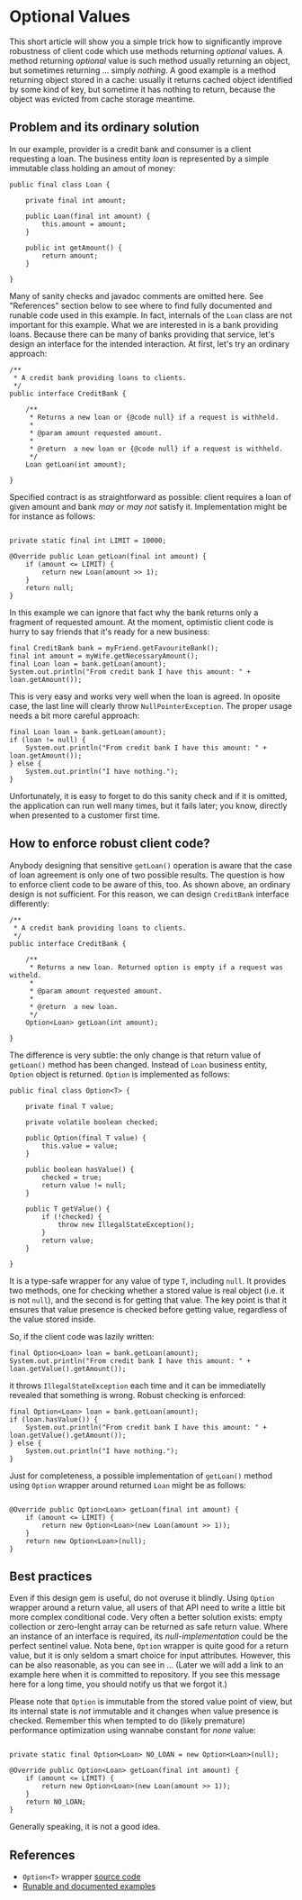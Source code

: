 # Optional Values #

This short article will show you a simple trick how to significantly improve robustness of client code which use methods returning _optional_ values. A method returning _optional_ value is such method usually returning an object, but sometimes returning ... simply _nothing_. A good example is a method returning object stored in a cache: usually it returns cached object identified by some kind of key, but sometime it has nothing to return, because the object was evicted from cache storage meantime.

## Problem and its ordinary solution ##

In our example, provider is a credit bank and consumer is a client requesting a loan. The business entity _loan_ is represented by a simple immutable class holding an amout of money:

```
public final class Loan {

	private final int amount;

	public Loan(final int amount) {
		this.amount = amount;
	}

	public int getAmount() {
		return amount;
	}
	
}
```

Many of sanity checks and javadoc comments are omitted here. See "References" section below to see where to find fully documented and runable code used in this example. In fact, internals of the `Loan` class are not important for this example. What we are interested in is a bank providing loans. Because there can be many of banks providing that service, let's design an interface for the intended interaction. At first, let's try an ordinary approach:

```
/**
 * A credit bank providing loans to clients.
 */
public interface CreditBank {

	/**
	 * Returns a new loan or {@code null} if a request is withheld.
	 *
	 * @param amount requested amount.
	 *
	 * @return  a new loan or {@code null} if a request is withheld.
	 */
	Loan getLoan(int amount);

}
```

Specified contract is as straightforward as possible: client requires a loan of given amount and bank _may_ or _may not_ satisfy it. Implementation might be for instance as follows:

```

private static final int LIMIT = 10000;

@Override public Loan getLoan(final int amount) {
	if (amount <= LIMIT) {
		return new Loan(amount >> 1);
	}
	return null;
}

```

In this example we can ignore that fact why the bank returns only a fragment of requested amount. At the moment, optimistic client code is hurry to say friends that it's ready for a new business:

```
final CreditBank bank = myFriend.getFavouriteBank();
final int amount = myWife.getNecessaryAmount();
final Loan loan = bank.getLoan(amount);
System.out.println("From credit bank I have this amount: " + loan.getAmount());
```

This is very easy and works very well when the loan is agreed. In oposite case, the last line will clearly throw `NullPointerException`. The proper usage needs a bit more careful approach:

```
final Loan loan = bank.getLoan(amount);
if (loan != null) {
	System.out.println("From credit bank I have this amount: " + loan.getAmount());
} else {
	System.out.println("I have nothing.");
}
```

Unfortunately, it is easy to forget to do this sanity check and if it is omitted, the application can run well many times, but it fails later; you know, directly when presented to a customer first time.

## How to enforce robust client code? ##

Anybody designing that sensitive `getLoan()` operation is aware that the case of loan agreement is only one of two possible results. The question is how to enforce client code to be aware of this, too. As shown above, an ordinary design is not sufficient. For this reason, we can design `CreditBank` interface differently:

```
/**
 * A credit bank providing loans to clients.
 */
public interface CreditBank {

	/**
	 * Returns a new loan. Returned option is empty if a request was witheld.
	 *
	 * @param amount requested amount.
	 *
	 * @return  a new loan.
	 */
	Option<Loan> getLoan(int amount);

}
```

The difference is very subtle: the only change is that return value of `getLoan()` method has been changed. Instead of `Loan` business entity, `Option` object is returned. `Option` is implemented as follows:

```
public final class Option<T> {

	private final T value;

	private volatile boolean checked;

	public Option(final T value) {
		this.value = value;
	}

	public boolean hasValue() {
		checked = true;
		return value != null;
	}

	public T getValue() {
		if (!checked) {
			throw new IllegalStateException();
		}
		return value;
	}

}
```

It is a type-safe wrapper for any value of type `T`, including `null`. It provides two methods, one for checking whether a stored value is real object (i.e. it is not `null`), and the second is for getting that value. The key point is that it ensures that value presence is checked before getting value, regardless of the value stored inside.

So, if the client code was lazily written:

```
final Option<Loan> loan = bank.getLoan(amount);
System.out.println("From credit bank I have this amount: " + loan.getValue().getAmount());
```

it throws `IllegalStateException` each time and it can be immediatelly revealed that something is wrong. Robust checking is enforced:

```
final Option<Loan> loan = bank.getLoan(amount);
if (loan.hasValue()) {
	System.out.println("From credit bank I have this amount: " + loan.getValue().getAmount());
} else {
	System.out.println("I have nothing.");
}
```

Just for completeness, a possible implementation of `getLoan()` method using `Option` wrapper around returned `Loan` might be as follows:

```

@Override public Option<Loan> getLoan(final int amount) {
	if (amount <= LIMIT) {
		return new Option<Loan>(new Loan(amount >> 1));
	}
	return new Option<Loan>(null);
}

```

## Best practices ##

Even if this design gem is useful, do not overuse it blindly. Using `Option` wrapper around a return value, all users of that API need to write a little bit more complex conditional code. Very often a better solution exists: empty collection or zero-lenght array can be returned as safe return value. Where an instance of an interface is required, its _null-implementation_ could be the perfect sentinel value. Nota bene, `Option` wrapper is quite good for a return value, but it is only seldom a smart choice for input attributes. However, this can be also reasonable, as you can see in ... (Later we will add a link to an example here when it is committed to repository. If you see this message here for a long time, you should notify us that we forgot it.)

Please note that `Option` is immutable from the stored value point of view, but its internal state is _not_ immutable and it changes when value presence is checked. Remember this when tempted to do (likely premature) performance optimization using wannabe constant for _none_ value:

```

private static final Option<Loan> NO_LOAN = new Option<Loan>(null);

@Override public Option<Loan> getLoan(final int amount) {
	if (amount <= LIMIT) {
		return new Option<Loan>(new Loan(amount >> 1));
	}
	return NO_LOAN;
}

```

Generally speaking, it is not a good idea.

## References ##

  * `Option<T>` wrapper [source code](http://code.google.com/p/javagems/source/browse/trunk/srcs/gems/Option.java)
  * [Runable and documented examples](http://code.google.com/p/javagems/source/browse/#svn/trunk/docs/examples/srcs/option)